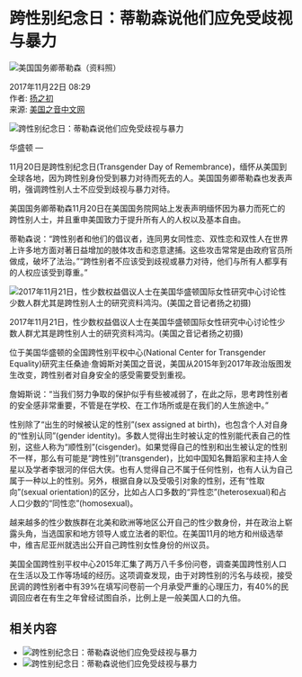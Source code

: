# 跨性别纪念日：蒂勒森说他们应免受歧视与暴力

![美国国务卿蒂勒森（资料照）](https://gdb.voanews.com/671a7fa9-7555-43b9-8a35-4721f4ae6bd4_cx0_cy5_cw0_w1023_r1_s.jpg)

2017年11月22日 08:29  
作者: [扬之初](https://www.voachinese.com/author/扬之初/rvv_o "扬之初")  
来源: [美国之音中文网](https://www.voachinese.com "美国之音中文网")

![跨性别纪念日：蒂勒森说他们应免受歧视与暴力](https://gdb.voanews.com/18e8d1bd-f23a-48aa-a27b-dbf94fe2d6c1_w250_r1.png)

华盛顿 —

11月20日是跨性别纪念日(Transgender Day of Remembrance)，缅怀从美国到全球各地，因为跨性别身份受到暴力对待而死去的人。美国国务卿蒂勒森也发表声明，强调跨性别人士不应受到歧视与暴力对待。

美国国务卿蒂勒森11月20日在美国国务院网站上发表声明缅怀因为暴力而死亡的跨性别人士，并且重申美国致力于提升所有人的人权以及基本自由。

蒂勒森说：“跨性别者和他们的倡议者，连同男女同性恋、双性恋和双性人在世界上许多地方面对著日益增加的肢体攻击和恣意逮捕。这些攻击常常是由政府官员所做成，破坏了法治。”“跨性别者不应该受到歧视或暴力对待，他们与所有人都享有的人权应该受到尊重。”

![2017年11月21日，性少数权益倡议人士在美国华盛顿国际女性研究中心讨论性少数人群尤其是跨性别人士的研究资料鸿沟。(美国之音记者扬之初摄)](https://gdb.voanews.com/349B1369-6859-4655-9110-B58D7A174A50_w250_r0_s.jpg)

2017年11月21日，性少数权益倡议人士在美国华盛顿国际女性研究中心讨论性少数人群尤其是跨性别人士的研究资料鸿沟。(美国之音记者扬之初摄)

位于美国华盛顿的全国跨性别平权中心(National Center for Transgender Equality)研究主任桑迪·詹姆斯对美国之音说，美国从2015年到2017年政治版图发生改变，跨性别者对自身安全的感受需要受到重视。

詹姆斯说：“当我们努力争取的保护似乎有些被减弱了，在此之际，思考跨性别者的安全感非常重要，不管是在学校、在工作场所或是在我们的人生旅途中。”

性别除了“出生的时候被认定的性别”(sex assigned at birth)，也包含个人对自身的“性别认同”(gender identity)。多数人觉得出生时被认定的性别能代表自己的性别，这些人称为“顺性别”(cisgender)。如果觉得自己的性别和出生被认定的性别不一样，那么有可能是“跨性别”(transgender)，比如中国知名舞蹈家和主持人金星以及学者李银河的伴侣大侠。也有人觉得自己不属于任何性别，也有人认为自己属于一种以上的性别。另外，根据自身以及受吸引对象的性别，还有“性取向”(sexual orientation)的区分，比如占人口多数的“异性恋”(heterosexual)和占人口少数的“同性恋”(homosexual)。

越来越多的性少数族群在北美和欧洲等地区公开自己的性少数身份，并在政治上崭露头角，当选国家和地方领导人或立法者的职位。在美国11月的地方和州级选举中，维吉尼亚州就选出公开自己跨性别女性身份的州议员。

美国全国跨性别平权中心2015年汇集了两万八千多份问卷，调查美国跨性别人口在生活以及工作等场域的经历。这项调查发现，由于对跨性别的污名与歧视，接受民调的跨性别者中有39%在填写问卷前一个月承受严重的心理压力，有40%的民调回应者在有生之年曾经试图自杀，比例上是一般美国人口的九倍。

## 相关内容

-   ![跨性别纪念日：蒂勒森说他们应免受歧视与暴力](https://gdb.voanews.com/38CEF907-F6F1-40A7-AC67-CDE6A3271344_w100_r1.png)
-   ![跨性别纪念日：蒂勒森说他们应免受歧视与暴力](https://gdb.voanews.com/38CEF907-F6F1-40A7-AC67-CDE6A3271344_w144_r1.png)
<!-- tcd_original_link https://www.voachinese.com/a/transgender-day-20171121/4129499.html -->
